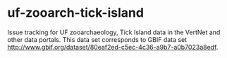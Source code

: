 # uf-zooarch-tick-island
Issue tracking for UF zooarchaeology, Tick Island data in the VertNet and other data portals. This data set corresponds to GBIF data set http://www.gbif.org/dataset/80eaf2ed-c5ec-4c36-a9b7-a0b7023a8edf.

